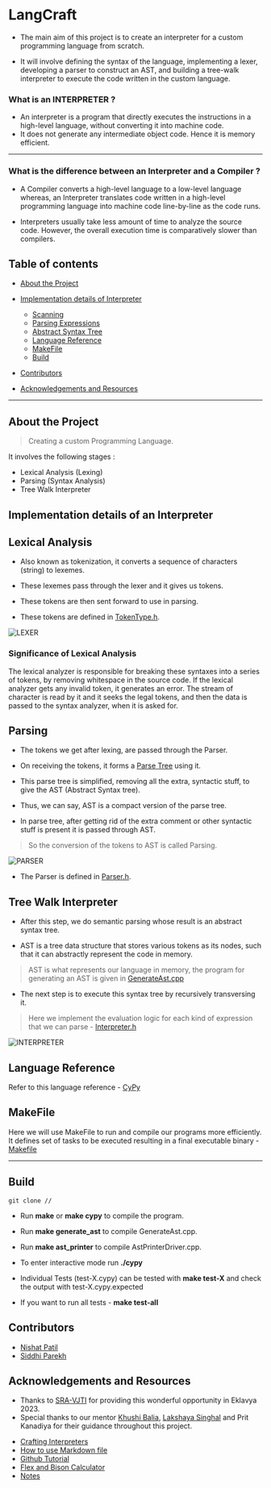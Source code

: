 # **LangCraft**

- The main aim of this project is to create an interpreter for a custom programming language from scratch.

- It will involve defining the syntax of the language, implementing a lexer, developing a parser to construct an AST, and building a tree-walk interpreter to execute the code written in the custom language.

### What is an **INTERPRETER** ?
- An interpreter is a program that directly executes the instructions in a high-level language, without converting it into machine code.
- It does not generate any intermediate object code. Hence it is memory efficient.
------------
### What is the difference between an Interpreter and a Compiler ?
- A Compiler converts a high-level language to a low-level language whereas, an Interpreter translates code written in a high-level programming language into machine code line-by-line as the code runs. 

- Interpreters usually take less amount of time to analyze the source code. However, the overall execution time is comparatively slower than compilers.


## Table of contents 

- [About the Project](#about-the-project)
- [Implementation details of Interpreter](#implementation-details-of-an-interpreter)
  - [Scanning](#lexical-analysis)
  - [Parsing Expressions](#parsing)
  - [Abstract Syntax Tree](#tree-walk-interpreter)
  - [Language Reference](#language-reference)
  - [MakeFile](#makefile)
  - [Build](#build)
  
- [Contributors](#contributors)
- [Acknowledgements and Resources](#acknowledgements-and-resources)

-----
## About the Project
> Creating a custom Programming Language.

It involves the following stages : 
- Lexical Analysis (Lexing)
- Parsing (Syntax Analysis)
- Tree Walk Interpreter

## Implementation details of an Interpreter

##  **Lexical Analysis**
- Also known as tokenization, it converts a sequence of characters (string) to lexemes. 
- These lexemes pass through the lexer and it gives us tokens.
- These tokens are then sent forward to use in parsing. 

- These tokens are defined in [TokenType.h](https://github.com/siddhip2004/Lang-craft_eklavya23/blob/siddhi/chp9/TokenType.h).

![LEXER](images/lexer.png)

### Significance of Lexical Analysis
The lexical analyzer is responsible for breaking these syntaxes into a series of tokens, by removing whitespace in the source code. If the lexical analyzer gets any invalid token, it generates an error. The stream of character is read by it and it seeks the legal tokens, and then the data is passed to the syntax analyzer, when it is asked for.


##  **Parsing**

- The tokens we get after lexing, are passed through the Parser.

- On receiving the tokens, it forms a [Parse Tree](https://en.wikipedia.org/wiki/Parse_tree  " parse tree ") using it.
- This parse tree is simplified, removing all the extra, syntactic stuff, to give the AST (Abstract Syntax tree).
- Thus, we can say, AST is a compact version of the parse tree.
- In parse tree, after getting rid of the extra comment or other syntactic stuff is present it is passed through AST.
>So the conversion of the tokens to AST is called Parsing.

![PARSER](images/parser.png)
- The Parser is defined in [Parser.h](https://github.com/siddhip2004/Lang-craft_eklavya23/blob/siddhi/chp9/parser.h).


## **Tree Walk Interpreter**
- After this step, we do semantic parsing whose result is an abstract syntax tree.

- AST is a tree data structure that stores various tokens as its nodes, such that it can abstractly represent the code in memory. 

>AST is what represents our language in memory, the program for generating an AST is given in  [GenerateAst.cpp](https://github.com/siddhip2004/Lang-craft_eklavya23/blob/siddhi/chp9/GenerateAst.cpp)
- The next step is to execute this syntax tree by recursively transversing it. 
> Here we implement the evaluation logic for each kind of expression that we can parse - [Interpreter.h](https://github.com/siddhip2004/Lang-craft_eklavya23/blob/siddhi/chp9/interpreter.h)

![INTERPRETER](images/interpreter.png)

## Language Reference
Refer to this language reference - [CyPy](https://github.com/siddhip2004/Lang-craft_eklavya23/blob/nishat/Syntax.pdf)

## MakeFile
Here we will use MakeFile to run and compile our programs more efficiently. It defines set of tasks to be executed resulting in a final executable binary - [Makefile](https://github.com/siddhip2004/Lang-craft_eklavya23/blob/siddhi/chp9/Makefile)

----
## Build
```
git clone //
```
- Run **make** or **make cypy** to compile the program.

- Run **make generate_ast** to compile GenerateAst.cpp.

- Run **make ast_printer** to compile AstPrinterDriver.cpp.

- To enter interactive mode run **./cypy**

- Individual Tests (test-X.cypy) can be tested with **make test-X** and check the output with test-X.cypy.expected

- If you want to run all tests - **make test-all**

## Contributors

* [Nishat Patil](https://github.com/nishatp9)          
* [Siddhi Parekh](https://github.com/siddhip2004)



## Acknowledgements and Resources
* Thanks to [SRA-VJTI](https://sravjti.in/) for providing this wonderful opportunity in Eklavya 2023. 
* Special thanks to our mentor [Khushi Balia](https://github.com/khushi-Balia/), [Lakshaya Singhal](https://github.com/LakshayaSinghal) and Prit Kanadiya for their guidance throughout this project.
- [Crafting Interpreters](https://craftinginterpreters.com/)
- [How to use Markdown file](https://youtu.be/bpdvNwvEeSE)
- [Github Tutorial](https://youtu.be/uaeKhfhYE0U)
- [Flex and Bison Calculator](https://github.com/siddhip2004/Lang-craft_eklavya23/tree/nishat/Flex-Bison)
- [Notes](https://github.com/siddhip2004/Lang-craft_eklavya23/tree/siddhi/notes)
